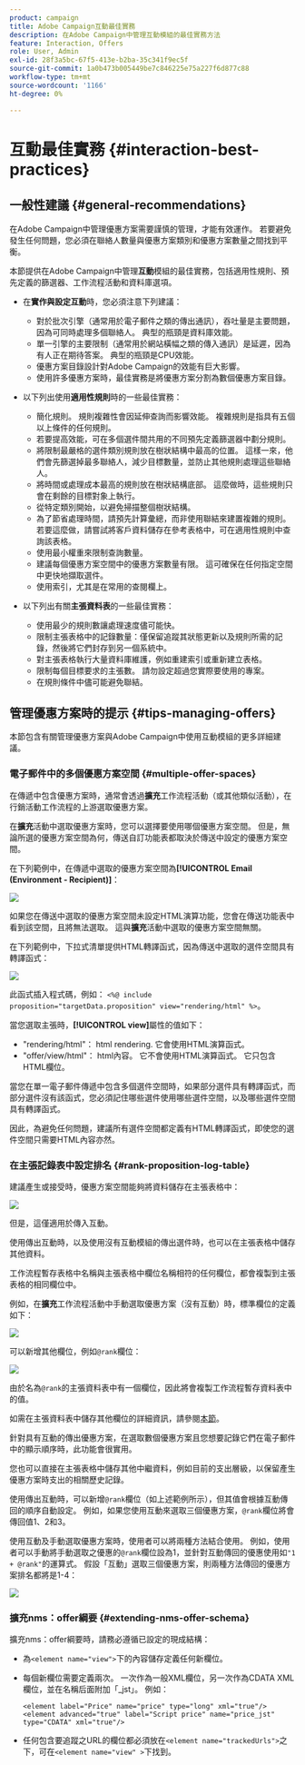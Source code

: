 ```yaml
---
product: campaign
title: Adobe Campaign互動最佳實務
description: 在Adobe Campaign中管理互動模組的最佳實務方法
feature: Interaction, Offers
role: User, Admin
exl-id: 28f3a5bc-67f5-413e-b2ba-35c341f9ec5f
source-git-commit: 1a0b473b005449be7c846225e75a227f6d877c88
workflow-type: tm+mt
source-wordcount: '1166'
ht-degree: 0%

---
```


# 互動最佳實務 {#interaction-best-practices}

## 一般性建議 {#general-recommendations}

在Adobe Campaign中管理優惠方案需要謹慎的管理，才能有效運作。 若要避免發生任何問題，您必須在聯絡人數量與優惠方案類別和優惠方案數量之間找到平衡。

本節提供在Adobe Campaign中管理&#x200B;**互動**&#x200B;模組的最佳實務，包括適用性規則、預先定義的篩選器、工作流程活動和資料庫選項。

* 在&#x200B;**實作與設定互動**&#x200B;時，您必須注意下列建議：

   * 對於批次引擎（通常用於電子郵件之類的傳出通訊），吞吐量是主要問題，因為可同時處理多個聯絡人。 典型的瓶頸是資料庫效能。
   * 單一引擎的主要限制（通常用於網站橫幅之類的傳入通訊）是延遲，因為有人正在期待答案。 典型的瓶頸是CPU效能。
   * 優惠方案目錄設計對Adobe Campaign的效能有巨大影響。
   * 使用許多優惠方案時，最佳實務是將優惠方案分割為數個優惠方案目錄。

* 以下列出使用&#x200B;**適用性規則**&#x200B;時的一些最佳實務：

   * 簡化規則。 規則複雜性會因延伸查詢而影響效能。 複雜規則是指具有五個以上條件的任何規則。
   * 若要提高效能，可在多個選件間共用的不同預先定義篩選器中劃分規則。
   * 將限制最嚴格的選件類別規則放在樹狀結構中最高的位置。 這樣一來，他們會先篩選掉最多聯絡人，減少目標數量，並防止其他規則處理這些聯絡人。
   * 將時間或處理成本最高的規則放在樹狀結構底部。 這麼做時，這些規則只會在剩餘的目標對象上執行。
   * 從特定類別開始，以避免掃描整個樹狀結構。
   * 為了節省處理時間，請預先計算彙總，而非使用聯結來建置複雜的規則。 若要這麼做，請嘗試將客戶資料儲存在參考表格中，可在適用性規則中查詢該表格。
   * 使用最小權重來限制查詢數量。
   * 建議每個優惠方案空間中的優惠方案數量有限。 這可確保在任何指定空間中更快地擷取選件。
   * 使用索引，尤其是在常用的查閱欄上。

* 以下列出有關&#x200B;**主張資料表**&#x200B;的一些最佳實務：

   * 使用最少的規則數讓處理速度儘可能快。
   * 限制主張表格中的記錄數量：僅保留追蹤其狀態更新以及規則所需的記錄，然後將它們封存到另一個系統中。
   * 對主張表格執行大量資料庫維護，例如重建索引或重新建立表格。
   * 限制每個目標要求的主張數。 請勿設定超過您實際要使用的專案。
   * 在規則條件中儘可能避免聯結。

## 管理優惠方案時的提示 {#tips-managing-offers}

本節包含有關管理優惠方案與Adobe Campaign中使用互動模組的更多詳細建議。

### 電子郵件中的多個優惠方案空間 {#multiple-offer-spaces}

在傳遞中包含優惠方案時，通常會透過&#x200B;**擴充**&#x200B;工作流程活動（或其他類似活動），在行銷活動工作流程的上游選取優惠方案。

在&#x200B;**擴充**&#x200B;活動中選取優惠方案時，您可以選擇要使用哪個優惠方案空間。 但是，無論所選的優惠方案空間為何，傳送自訂功能表都取決於傳送中設定的優惠方案空間。

在下列範例中，在傳遞中選取的優惠方案空間為&#x200B;**[!UICONTROL Email (Environment - Recipient)]**：

![](assets/Interaction-best-practices-offer-space-selected.png)

如果您在傳送中選取的優惠方案空間未設定HTML演算功能，您會在傳送功能表中看到該空間，且將無法選取。 這與&#x200B;**擴充**&#x200B;活動中選取的優惠方案空間無關。

在下列範例中，下拉式清單提供HTML轉譯函式，因為傳送中選取的選件空間具有轉譯函式：

![](assets/Interaction-best-practices-HTML-rendering.png)

此函式插入程式碼，例如： `<%@ include proposition="targetData.proposition" view="rendering/html" %>`。

當您選取主張時，**[!UICONTROL view]**&#x200B;屬性的值如下：
* &quot;rendering/html&quot;： html rendering. 它會使用HTML演算函式。
* &quot;offer/view/html&quot;： html內容。 它不會使用HTML演算函式。 它只包含HTML欄位。

當您在單一電子郵件傳遞中包含多個選件空間時，如果部分選件具有轉譯函式，而部分選件沒有該函式，您必須記住哪些選件使用哪些選件空間，以及哪些選件空間具有轉譯函式。

因此，為避免任何問題，建議所有選件空間都定義有HTML轉譯函式，即使您的選件空間只需要HTML內容亦然。

### 在主張記錄表中設定排名 {#rank-proposition-log-table}

建議產生或接受時，優惠方案空間能夠將資料儲存在主張表格中：

![](assets/Interaction-best-practices-offer-space-storage.png)

但是，這僅適用於傳入互動。

使用傳出互動時，以及使用沒有互動模組的傳出選件時，也可以在主張表格中儲存其他資料。

工作流程暫存表格中名稱與主張表格中欄位名稱相符的任何欄位，都會複製到主張表格的相同欄位中。

例如，在&#x200B;**擴充**&#x200B;工作流程活動中手動選取優惠方案（沒有互動）時，標準欄位的定義如下：

![](assets/Interaction-best-practices-manual-offer-std-fields.png)

可以新增其他欄位，例如`@rank`欄位：

![](assets/Interaction-best-practices-manual-offer-add-fields.png)

由於名為`@rank`的主張資料表中有一個欄位，因此將會複製工作流程暫存資料表中的值。

如需在主張資料表中儲存其他欄位的詳細資訊，請參閱[本節](interaction-send-offers.md#storing-offer-rankings-and-weights)。

針對具有互動的傳出優惠方案，在選取數個優惠方案且您想要記錄它們在電子郵件中的顯示順序時，此功能會很實用。

您也可以直接在主張表格中儲存其他中繼資料，例如目前的支出層級，以保留產生優惠方案時支出的相關歷史記錄。

使用傳出互動時，可以新增`@rank`欄位（如上述範例所示），但其值會根據互動傳回的順序自動設定。 例如，如果您使用互動來選取三個優惠方案，`@rank`欄位將會傳回值1、2和3。

使用互動及手動選取優惠方案時，使用者可以將兩種方法結合使用。 例如，使用者可以手動將手動選取之優惠的`@rank`欄位設為1，並針對互動傳回的優惠使用如`"1 + @rank"`的運算式。 假設「互動」選取三個優惠方案，則兩種方法傳回的優惠方案排名都將是1-4：

![](assets/Interaction-best-practices-manual-offer-combined.png)

### 擴充nms：offer綱要 {#extending-nms-offer-schema}

擴充nms：offer綱要時，請務必遵循已設定的現成結構：
* 為`<element name="view">`下的內容儲存定義任何新欄位。
* 每個新欄位需要定義兩次。 一次作為一般XML欄位，另一次作為CDATA XML欄位，並在名稱后面附加「_jst」。 例如：

  ```
  <element label="Price" name="price" type="long" xml="true"/>
  <element advanced="true" label="Script price" name="price_jst" type="CDATA" xml="true"/>
  ```

* 任何包含要追蹤之URL的欄位都必須放在`<element name="trackedUrls">`之下，可在`<element name="view" >`下找到。
